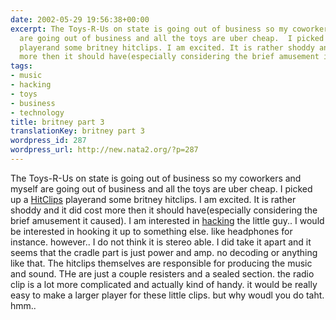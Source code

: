 ```yaml
---
date: 2002-05-29 19:56:38+00:00
excerpt: The Toys-R-Us on state is going out of business so my coworkers and myself
  are going out of business and all the toys are uber cheap.  I picked up a HitClips
  playerand some britney hitclips. I am excited. It is rather shoddy and it did cost
  more then it should have(especially considering the brief amusement it ca...
tags:
- music
- hacking
- toys
- business
- technology
title: britney part 3
translationKey: britney part 3
wordpress_id: 287
wordpress_url: http://new.nata2.org/?p=287
---
```


The Toys-R-Us on state is going out of business so my coworkers and myself are going out of business and all the toys are uber cheap.  I picked up a <a href="http://www.techtv.com/freshgear/products/story/0,23008,2464987,00.html">HitClips</a> playerand some britney hitclips. I am excited. It is rather shoddy and it did cost more then it should have(especially considering the brief amusement it caused). I am interested in <a href="http://wearables.blu.org/wear-hard-01/20015689.html">hacking</a> the little guy.. I would be interested in hooking it up to something else. like headphones for instance. however.. I do not think it is stereo able. I did take it apart and it seems that the cradle part is just power and amp. no decoding or anything like that. The hitclips themselves are responsible for producing the music and sound. THe are just a couple resisters and a sealed section. the radio clip is a lot more complicated and actually kind of handy. it would be really easy to make a larger player for these little clips. but why woudl you do taht. hmm..